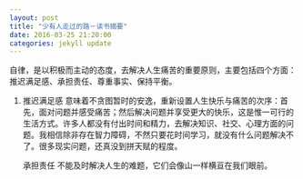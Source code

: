 ```yaml
---
layout: post
title: "少有人走过的路－读书摘要"
date: 2016-03-25 21:20:00
categories: jekyll update
---
```

 自律，是以积极而主动的态度，去解决人生痛苦的重要原则，主要包括四个方面：推迟满足感、承担责任、尊重事实、保持平衡。 
 
 1. 推迟满足感
     意味着不贪图暂时的安逸，重新设置人生快乐与痛苦的次序：首先，面对问题并感受痛苦；然后解决问题并享受更大的快乐，这是惟一可行的生活方式。许多人都没有付出时间和精力，去解决知识、社交、心理方面的问题。我相信除非存在智力障碍，不然只要花时间学习，就没有什么问题解决不了。很多现实问题，还真没到拼天赋的程度。
     
     承担责任
     不能及时解决人生的难题，它们会像山一样横亘在我们眼前。
     